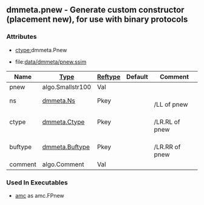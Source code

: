 ## dmmeta.pnew - Generate custom constructor (placement new), for use with binary protocols


### Attributes
<a href="#attributes"></a>
* [ctype:](/txt/ssimdb/dmmeta/ctype.md)dmmeta.Pnew

* file:[data/dmmeta/pnew.ssim](/data/dmmeta/pnew.ssim)

|Name|[Type](/txt/ssimdb/dmmeta/ctype.md)|[Reftype](/txt/ssimdb/dmmeta/reftype.md)|Default|Comment|
|---|---|---|---|---|
|pnew|algo.Smallstr100|Val|
|ns|[dmmeta.Ns](/txt/ssimdb/dmmeta/ns.md)|Pkey||<br>/LL of pnew|
|ctype|[dmmeta.Ctype](/txt/ssimdb/dmmeta/ctype.md)|Pkey||<br>/LR.RL of pnew|
|buftype|[dmmeta.Buftype](/txt/ssimdb/dmmeta/pnewtype.md)|Pkey||<br>/LR.RR of pnew|
|comment|algo.Comment|Val|

### Used In Executables
<a href="#used-in-executables"></a>
* [amc](/txt/exe/amc/README.md) as amc.FPnew

